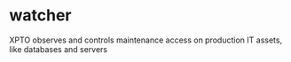# watcher
XPTO observes and controls maintenance access on production IT assets, like databases and servers
